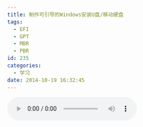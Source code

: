 ```yaml
---
title: 制作可引导的Windows安装U盘/移动硬盘
tags:
  - EFI
  - GPT
  - MBR
  - PBR
id: 235
categories:
  - 学习
date: 2014-10-19 16:32:45
---
```


<audio controls autoplay>
    <source src="/resources/2014/10/愿得一人心.mp3">
</video>
通常可引导的Windows安装U盘/移动硬盘 要求
1. 所在U盘活硬盘的MBR（主引导记录）是Windows NT 5.x/6.x MBR；
2. 所在分区的PBR（分区引导记录）是对于Windows XP是NTLDR，对于Vista、Win7、Win8+是BOOTMGR；
3. 所在分区要是活动的主分区；

<!--more-->

只要满足以上三点基本都可以引导安装系统，最好是在一个空的分区上格式化后操作（一般在Windows上格式化U盘后，MBR、PBR、活动的分区都已经自动设置了，不过还是可以用[BOOTICE](http://bbs.ipauly.com/viewforum.php?f=2)检测一下）
后面就是将ISO挂载后拷贝所有文件至U盘根目录下即可（以防万一最好在用BOOTICE检测一下）
[![bootice_mbr](/resources/2014/10/bootice_mbr.png)](/resources/2014/10/bootice_mbr.png)
[![bootice_pbr](/resources/2014/10/bootice_pbr.png)
](/resources/2014/10/bootice_pbr.png)[![bootice_active_partition](/resources/2014/10/bootice_active_partition.png)](/resources/2014/10/bootice_pbr.png)[
](/resources/2014/10/bootice_active_partition.png)

[![rufus-v1.3.4-UEFI](/resources/2014/10/rufus-v1.3.4-UEFI.png)](/resources/2014/10/rufus-v1.3.4-UEFI.png)
当然以上步骤只能安装用来引导安装系统在MBR硬盘分区上，如果我安装到GPT硬盘分区上就会提示
["windows cannot be installed on this disk. The selected disk is of the GPT partition style."](http://answers.microsoft.com/en-us/windows/forum/windows_7-windows_install/windows-cannot-be-installed-on-this-disk-the/8fa72a3e-10c5-47da-a040-1e0db62af309)

关于MBR、GPT、(U)EFI的关系其实很复杂，简答的说就是
Plain Ordinary BIOS -> MBR (只能有最多4个主分区，需要更多分区就只能通过扩展分区（占用一个主分区）下划分多个逻辑分区实现)
(U)EFI based BIOS    -> GPT (支持很多主分区)

所以需要制作(U)EFI的可引导安装U盘，这里参考了
[How To Make UEFI Bootable USB Flash Drive to Install Windows 8](http://www.nextofwindows.com/how-to-make-uefi-bootable-usb-flash-drive-to-install-windows-8/)
[Installing Windows on a GPT disk](https://social.technet.microsoft.com/Forums/en-US/05798532-d8c0-4f9e-b12f-58d3a0ee4c07/installing-windows-on-a-gpt-disk?forum=w7itproinstall)
[Installing Windows 7 on UEFI based computer](http://blogs.technet.com/b/askcore/archive/2011/05/31/installing-windows-7-on-uefi-based-computer.aspx)

不过我直接使用rufus制作的U盘在开机UEFI引导项下没有，最后只能通过diskpart先把U盘转换成GPT分区，然后在用rufus(其实这步应该可选的，直接拷贝系统文件到U盘应该也可以的了)。
大概用到的命令是

```shell
diskpart
sel disk 1 #根据U盘实际序号
clean
convert gpt
exit
```

最后要说明一点的是安装Win7及以上版本的Windows系统，如果是MBR分区硬盘，如果你自己没分区，系统就会自动创建一个300M左右的隐藏分区，所以在进行选择分区前shift+F10调出cmd执行diskpart自己分区然后再安装；如果是GPT分区，必须要有两个额外的分区，即使你自己分好区了，没有这两个分区，系统也会帮你创建，为了把这两个分区放到前面位置，可以在diskpart中手动创建
大概用到的命令是

```shell
diskpart
select disk 0 #根据硬盘实际序号
clean
convert gpt
create partition efi size=100
format fs=fat32 quick label=system
create partition msr size=300
create partition primary size=102400 #设置系统分区大小，M单位
format fs=NTFS quick label=win8
assign letter=c
exit
```

附上创建分区命令的类型参数，MBR类型中一般会用到PRIMARY、EXTENDED、LOGICAL；GPT类型中一般会用到EFI、MSR、PRIMARY

```shell
DISKPART> help create partition

EFI         - Create an EFI system partition.
EXTENDED    - Create an extended partition.
LOGICAL     - Create a logical drive.
MSR         - Create a Microsoft Reserved partition.
PRIMARY     - Create a primary partition.
```

另外从Win8开始开机如果有多系统开机系统选择界面默认是Metro风格的，都差不多启动完系统才让选择其他系统，非常不好用，如果要恢复Win7风格可以使用如下命令

```shell
bcdedit /set {default} bootmenupolicy legacy
```

如果要恢复则使用

```shell
bcdedit /set {default} bootmenupolicy standard
```

检测硬盘是MBR还是GPT分区格式，使用diskpart的list disk命令，Gpt列如果有*说明是GPT，否则是MBR
[![diskpart_mbr_gpt](/resources/2014/10/diskpart_mbr_gpt.png)](/resources/2014/10/diskpart_mbr_gpt.png)
